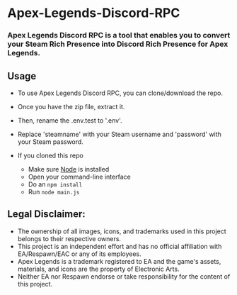 # Apex-Legends-Discord-RPC

### Apex Legends Discord RPC is a tool that enables you to convert your Steam Rich Presence into Discord Rich Presence for Apex Legends.

## Usage

- To use Apex Legends Discord RPC, you can clone/download the repo. 
- Once you have the zip file, extract it. 
- Then, rename the .env.test to '.env'.
- Replace 'steamname' with your Steam username and 'password' with your Steam password.

- If you cloned this repo
   - Make sure [Node](https://nodejs.org/en/) is installed
   - Open your command-line interface
   - Do an `npm install`
   - Run `node main.js`

## Legal Disclaimer:
- The ownership of all images, icons, and trademarks used in this project belongs to their respective owners.
- This project is an independent effort and has no official affiliation with EA/Respawn/EAC or any of its employees.
- Apex Legends is a trademark registered to EA and the game's assets, materials, and icons are the property of Electronic Arts.
- Neither EA nor Respawn endorse or take responsibility for the content of this project.
